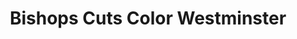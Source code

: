 ---
title: "Bishops Cuts Color Westminster"
url: /westminster/bishops-cuts-color-westminster/
shop: hairdresser
---